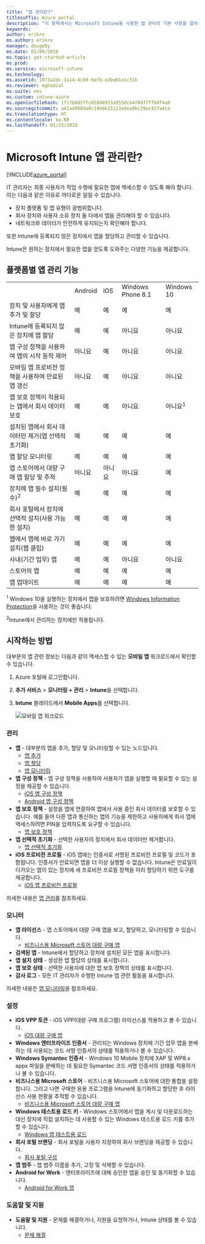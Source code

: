 ```yaml
---
title: "앱 관리란?"
titlesuffix: Azure portal
description: "이 항목에서는 Microsoft Intune을 사용한 앱 관리의 기본 사항을 알아봅니다.\""
keywords: 
author: erikre
ms.author: erikre
manager: dougeby
ms.date: 01/08/2018
ms.topic: get-started-article
ms.prod: 
ms.service: microsoft-intune
ms.technology: 
ms.assetid: 1975a2dc-3a14-4cb9-9afb-e2ba01a1c51b
ms.reviewer: mghadial
ms.suite: ems
ms.custom: intune-azure
ms.openlocfilehash: 1f17b885ffc05808933a955dcb4f8977ffb0f4a0
ms.sourcegitcommit: a41ad9988a8c14e6b15123a9ea9bc29ac437a4ce
ms.translationtype: HT
ms.contentlocale: ko-KR
ms.lasthandoff: 01/25/2018
---
```

# <a name="what-is-microsoft-intune-app-management"></a>Microsoft Intune 앱 관리란?


[!INCLUDE[azure_portal](./includes/azure_portal.md)]


IT 관리자는 최종 사용자가 작업 수행에 필요한 앱에 액세스할 수 있도록 해야 합니다. 이는 다음과 같은 이유로 까다로운 일일 수 있습니다.
- 장치 플랫폼 및 앱 유형이 광범위합니다.
- 회사 장치와 사용자 소유 장치 둘 다에서 앱을 관리해야 할 수 있습니다.
- 네트워크와 데이터가 안전하게 유지되는지 확인해야 합니다.

또한 Intune에 등록되지 않은 장치에서 앱을 할당하고 관리할 수 있습니다.

Intune은 원하는 장치에서 필요한 앱을 얻도록 도와주는 다양한 기능을 제공합니다.

## <a name="app-management-capabilities-by-platform"></a>플랫폼별 앱 관리 기능

||||||
|-|-|-|-|-|
|&nbsp; |Android|iOS|Windows Phone 8.1|Windows 10|
|장치 및 사용자에게 앱 추가 및 할당|예|예|예|예|
|Intune에 등록되지 않은 장치에 앱 할당|예|예|아니요|아니요|
|앱 구성 정책을 사용하여 앱의 시작 동작 제어|아니요|예|아니요|아니요|
|모바일 앱 프로비전 정책을 사용하여 만료된 앱 갱신|아니요|예|아니요|아니요|
|앱 보호 정책이 적용되는 앱에서 회사 데이터 보호|예|예|아니요|아니요<sup>1</sup>|
|설치된 앱에서 회사 데이터만 제거(앱 선택적 초기화)|예|예|예|예|
|앱 할당 모니터링|예|예|예|예|
|앱 스토어에서 대량 구매 앱 할당 및 추적|아니요|아니요|아니요|예|
|장치에 앱 필수 설치(필수)<sup>2</sup>|예|예|예|예|
|회사 포털에서 장치에 선택적 설치(사용 가능한 설치)|예|예|예|예|
|웹에서 앱에 바로 가기 설치(웹 클립)|예|예|예|예|
|사내(기간 업무) 앱|예|예|아니요|아니요|
|스토어의 앱|예|예|예|예|
|앱 업데이트|예|예|예|예|

<sup>1</sup> Windows 10을 실행하는 장치에서 앱을 보호하려면 [Windows Information Protection](windows-information-protection-configure.md)을 사용하는 것이 좋습니다.

<sup>2</sup>Intune에서 관리하는 장치에만 적용됩니다.

## <a name="how-to-get-started"></a>시작하는 방법

대부분의 앱 관련 정보는 다음과 같이 액세스할 수 있는 **모바일 앱** 워크로드에서 확인할 수 있습니다.

1. Azure 포털에 로그인합니다.
2. **추가 서비스** > **모니터링 + 관리** > **Intune**을 선택합니다.
3. **Intune** 블레이드에서 **Mobile Apps**를 선택합니다.

    ![모바일 앱 워크로드](./media/apps-workload.png)

### <a name="manage"></a>관리
- **앱** - 대부분의 앱을 추가, 할당 및 모니터링할 수 있는 노드입니다.
    - [앱 추가](apps-add.md)
    - [앱 할당](apps-deploy.md)
    - [앱 모니터링](apps-monitor.md)
- **앱 구성 정책** - 앱 구성 정책을 사용하여 사용자가 앱을 실행할 때 필요할 수 있는 설정을 제공할 수 있습니다.
    - [iOS 앱 구성 정책](app-configuration-policies-use-ios.md)
    - [Android 앱 구성 정책](app-configuration-policies-use-android.md)
- **앱 보호 정책** - 설정을 앱에 연결하여 앱에서 사용 중인 회사 데이터를 보호할 수 있습니다. 예를 들어 다른 앱과 통신하는 앱의 기능을 제한하고 사용자에게 회사 앱에 액세스하려면 PIN을 입력하도록 요구할 수 있습니다.
    - [앱 보호 정책](app-protection-policies.md)
- **앱 선택적 초기화** - 선택한 사용자의 장치에서 회사 데이터만 제거합니다.
    - [앱 선택적 초기화](apps-selective-wipe.md)
- **iOS 프로비전 프로필** - iOS 앱에는 인증서로 서명된 프로비전 프로필 및 코드가 포함됩니다. 인증서가 만료되면 앱을 더 이상 실행할 수 없습니다. Intune은 만료일이 다가오는 앱이 있는 장치에 새 프로비전 프로필 정책을 미리 할당하기 위한 도구를 제공합니다.
    - [iOS 앱 프로비전 프로필](app-provisioning-profile-ios.md)

자세한 내용은 [앱 관리](app-management.md)를 참조하세요.

### <a name="monitor"></a>모니터
- **앱 라이선스** - 앱 스토어에서 대량 구매 앱을 보고, 할당하고, 모니터링할 수 있습니다.
    - [비즈니스용 Microsoft 스토어 대량 구매 앱](windows-store-for-business.md)
- **검색된 앱** - Intune에서 할당하고 장치에 설치된 모든 앱을 표시합니다.
- **앱 설치 상태** - 생성한 앱 할당의 상태를 표시합니다.
- **앱 보호 상태** - 선택한 사용자에 대한 앱 보호 정책의 상태를 표시합니다.
- **감사 로그** - 모든 IT 관리자가 수행한 Intune 앱 관련 활동을 표시합니다.

자세한 내용은 [앱 모니터링](apps-monitor.md)을 참조하세요.

### <a name="setup"></a>설정
- **iOS VPP 토큰** - iOS VPP(대량 구매 프로그램) 라이선스를 적용하고 볼 수 있습니다.
    - [iOS 대량 구매 앱](vpp-apps-ios.md)
- **Windows 엔터프라이즈 인증서** - 관리되는 Windows 장치에 기간 업무 앱을 분배하는 데 사용되는 코드 서명 인증서의 상태를 적용하거나 볼 수 있습니다. 
- **Windows Symantec 인증서** - Windows 10 Mobile 장치에 XAP 및 WP8.x appx 파일을 분배하는 데 필요한 Symantec 코드 서명 인증서의 상태를 적용하거나 볼 수 있습니다. 
- **비즈니스용 Microsoft 스토어** - 비즈니스용 Microsoft 스토어에 대한 통합을 설정합니다. 그리고 나면 구매한 응용 프로그램을 Intune에 동기화하고 할당한 후 라이선스 사용 현황을 추적할 수 있습니다.
    - [비즈니스용 Microsoft 스토어 대량 구매 앱](windows-store-for-business.md)
- **Windows 테스트용 로드 키** - Windows 스토어에서 앱을 게시 및 다운로드하는 대신 장치에 직접 설치하는 데 사용할 수 있는 Windows 테스트용 로드 키를 추가할 수 있습니다.
    - [Windows 앱 테스트용 로드](app-sideload-windows.md) 
- **회사 포털 브랜딩** - 회사 포털을 사용자 지정하여 회사 브랜딩을 제공할 수 있습니다.
    - [회사 포털 구성](company-portal-app.md)
- **앱 범주** - 앱 범주 이름을 추가, 고정 및 삭제할 수 있습니다.
- **Android for Work** - 엔터프라이즈에 대해 승인한 앱을 승인 및 동기화할 수 있습니다.
    - [Android for Work 앱](apps-add-android-for-work.md) 

### <a name="help-and-support"></a>도움말 및 지원
- **도움말 및 지원** - 문제를 해결하거나, 지원을 요청하거나, Intune 상태를 볼 수 있습니다.
    - [문제 해결](help-desk-operators.md)